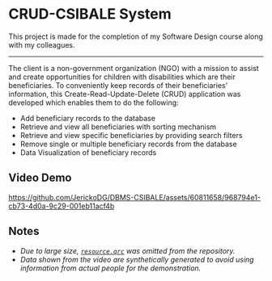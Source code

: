 # CRUD-CSIBALE System
This project is made for the completion of my Software Design course along with my colleagues.
***

The client is a non-government organization (NGO) with a mission to assist and create opportunities for children with disabilities which are their beneficiaries.
To conveniently keep records of their beneficiaries' information, this Create-Read-Update-Delete (CRUD) application was developed which enables them to do the following:
* Add beneficiary records to the database
* Retrieve and view all beneficiaries with sorting mechanism
* Retrieve and view specific beneficiaries by providing search filters
* Remove single or multiple beneficiary records from the database
* Data Visualization of beneficiary records

## Video Demo
https://github.com/JerickoDG/DBMS-CSIBALE/assets/60811658/968794e1-cb73-4d0a-9c29-001eb11acf4b

## Notes
* _Due to large size, [`resource.qrc`](https://mega.nz/folder/eslAVCzA#IpThu-bm_ytaNc9fczBLYA) was omitted from the repository._
* _Data shown from the video are synthetically generated to avoid using information from actual people for the demonstration._
